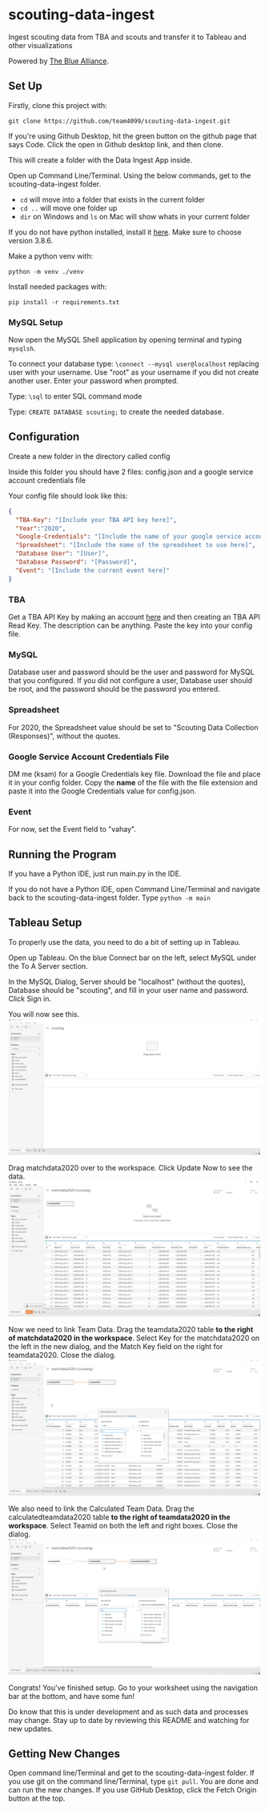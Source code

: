 # scouting-data-ingest
Ingest scouting data from TBA and scouts and transfer it to Tableau and other visualizations

Powered by [The Blue Alliance](https://www.thebluealliance.com/).

## Set Up

Firstly, clone this project with: 

```
git clone https://github.com/team4099/scouting-data-ingest.git

```

If you're using Github Desktop, hit the green button on the github page that says Code. Click the open in Github desktop link, and then clone.

This will create a folder with the Data Ingest App inside. 

Open up Command Line/Terminal. Using the below commands, get to the scouting-data-ingest folder.

- ``cd`` will move into a folder that exists in the current folder
- ``cd ..`` will move one folder up
- ``dir`` on Windows and ``ls`` on Mac will show whats in your current folder

If you do not have python installed, install it [here](https://www.python.org/downloads/). Make sure to choose version 3.8.6.

Make a python venv with:

```
python -m venv ./venv
```

Install needed packages with:

```
pip install -r requirements.txt
```

### MySQL Setup

Now open the MySQL Shell application by opening terminal and typing ```mysqlsh```. 

To connect your database type:
```\connect --mysql user@localhost``` replacing user with your username. Use "root" as your username if you did not create another user.
Enter your password when prompted.

Type:
```\sql``` to enter SQL command mode

Type: 
``CREATE DATABASE scouting;`` to create the needed database.

## Configuration

Create a new folder in the directory called config

Inside this folder you should have 2 files: config.json and a google service account credentials file

Your config file should look like this:

```json
{
  "TBA-Key": "[Include your TBA API key here]",
  "Year":"2020",
  "Google-Credentials": "[Include the name of your google service account credentials file here]",
  "Spreadsheet": "[Include the name of the spreadsheet to use here]",
  "Database User": "[User]",
  "Database Password": "[Password]",
  "Event": "[Include the current event here]"
}
```
### TBA

Get a TBA API Key by making an account [here](https://www.thebluealliance.com/account) and then creating an TBA API Read Key. The description can be anything. Paste the key into your config file. 

### MySQL

Database user and password should be the user and password for MySQL that you configured. If you did not configure a user, Database user should be root, and the password should be the password you entered.

### Spreadsheet

For 2020, the Spreadsheet value should be set to "Scouting Data Collection (Responses)", without the quotes.

### Google Service Account Credentials File

DM me (ksam) for a Google Credentials key file. Download the file and place it in your config folder. Copy the **name** of the file with the file extension and paste it into the Google Credentials value for config.json.

### Event

For now, set the Event field to "vahay".

## Running the Program

If you have a Python IDE, just run main.py in the IDE.

If you do not have a Python IDE, open Command Line/Terminal and navigate back to the scouting-data-ingest folder. 
Type ``python -m main``

## Tableau Setup

To properly use the data, you need to do a bit of setting up in Tableau.

Open up Tableau. On the blue Connect bar on the left, select MySQL under the To A Server section.

In the MySQL Dialog, Server should be "localhost" (without the quotes), Database should be "scouting", and fill in your user name and password. Click Sign in.

You will now see this. 
![Tableau Data](./Images/Tableau_01.PNG)

Drag matchdata2020 over to the workspace. Click Update Now to see the data.
![Tableau Data Step 2](./Images/Tableau_02.PNG)

Now we need to link Team Data. Drag the teamdata2020 table **to the right of matchdata2020 in the workspace**. Select Key for the matchdata2020 on the left in the new dialog, and the Match Key field on the right for teamdata2020. Close the dialog.
![Tableau Data Step 3](./Images/Tableau_06.png)

We also need to link the Calculated Team Data. Drag the calculatedteamdata2020 table **to the right of teamdata2020 in the workspace**. Select Teamid on both the left and right boxes. Close the dialog.
![Tableau Data Step 4](./Images/Tableau_07.png)

Congrats! You've finished setup. Go to your worksheet using the navigation bar at the bottom, and have some fun!

Do know that this is under development and as such data and processes may change. Stay up to date by reviewing this README and watching for new updates.

## Getting New Changes
Open command line/Terminal and get to the scouting-data-ingest folder.
If you use git on the command line/Terminal, type ``git pull``. You are done and can run the new changes.
If you use GitHub Desktop, click the Fetch Origin button at the top.